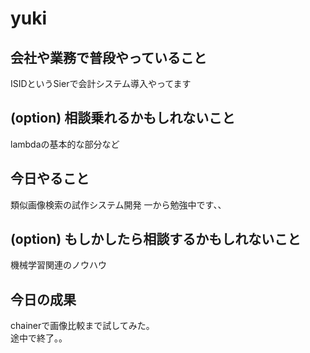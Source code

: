 # yuki

## 会社や業務で普段やっていること
ISIDというSierで会計システム導入やってます

## (option) 相談乗れるかもしれないこと
lambdaの基本的な部分など

## 今日やること
類似画像検索の試作システム開発
一から勉強中です、、

## (option) もしかしたら相談するかもしれないこと
機械学習関連のノウハウ

## 今日の成果
chainerで画像比較まで試してみた。  
途中で終了。。
